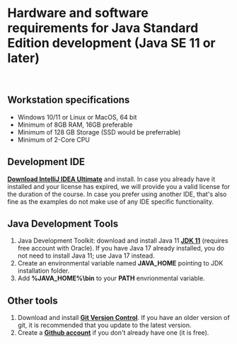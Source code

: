 # Hardware and software requirements for Java Standard Edition development (Java SE 11 or later)
&nbsp;
&nbsp;

## Workstation specifications
- Windows 10/11 or Linux or MacOS, 64 bit
- Minimum of 8GB RAM, 16GB preferable
- Minimum of 128 GB Storage (SSD would be preferrable)
- Minimum of 2-Core CPU

## Development IDE
**[Download IntelliJ IDEA Ultimate](https://www.jetbrains.com/idea/download/#section=windows)** and install. In case you already have it installed and your license has expired, we will provide you a valid license for the duration of the course. In case you prefer using another IDE, that's also fine as the examples do not make use of any IDE specific functionality. 

## Java Development Tools
1. Java Development Toolkit: download and install Java 11 **[JDK 11](https://www.oracle.com/java/technologies/javase/jdk11-archive-downloads.html#license-lightbox)** (requires free account with Oracle). If you have Java 17 already installed, you do not need to install Java 11; use Java 17 instead.
2. Create an environmental variable named **JAVA_HOME** pointing to JDK installation folder.
3. Add **%JAVA_HOME%\bin** to your **PATH** envrionmental variable.

## Other tools
1. Download and install **[Git Version Control](https://git-scm.com/downloads)**. If you have an older version of git, it is recommended that you update to the latest version.
2. Create a **[Github account](https://github.com/join)** if you don't already have one (it is free).


